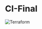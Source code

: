 # CI-Final
![Terraform](https://github.com/Nolan01m/CI-Final/workflows/Terraform/badge.svg?branch=main)
